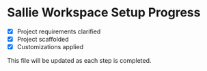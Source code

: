 # Sallie Workspace Setup Progress

- [x] Project requirements clarified
- [x] Project scaffolded
- [x] Customizations applied

This file will be updated as each step is completed.
